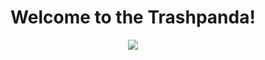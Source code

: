 <div align="center">
<h1>Welcome to the Trashpanda!</h1>
</div>
<div  align="center">
<img src="http://trashpanda.pwsz.nysa.pl/static/pic/autor.png">
</div>
